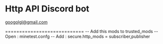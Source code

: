 Http API Discord bot
============================

<googolgl@gmail.com>

============================
-- Add this mods to trusted_mods
-- Open : minetest.confg
-- Add : secure.http_mods = subscriber,publisher